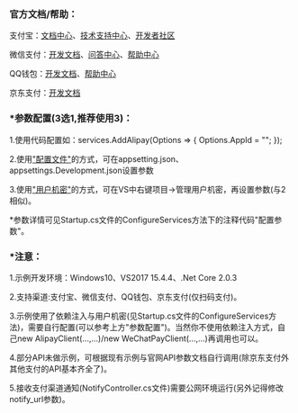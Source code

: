 <h3>官方文档/帮助：</h3>
<p>支付宝：<a href="https://openhome.alipay.com/developmentDocument.htm" target="_blank">文档中心</a>、<a href="https://open.alipay.com/support/supportCenter.htm" target="_blank">技术支持中心</a>、<a href="https://openclub.alipay.com/index.php" target="_blank">开发者社区</a></p>
<p>微信支付：<a href="https://pay.weixin.qq.com/wiki/doc/api/index.html" target="_blank">开发文档</a>、<a href="http://wxpay.wxutil.com/qa/index.php" target="_blank">问答中心</a>、<a href="http://kf.qq.com/product/wechatpaymentmerchant.html" target="_blank">帮助中心</a></p>
<p>QQ钱包：<a href="https://qpay.qq.com/qpaywiki.shtml" target="_blank">开发文档</a>、<a href="http://kf.qq.com/product/qq_enterprise.html" target="_blank">帮助中心</a></p>
<p>京东支付：<a href="http://payapi.jd.com/" target="_blank">开发文档</a></p>
<h3>*参数配置(3选1,推荐使用3)：</h3>
<p>1.使用代码配置如：services.AddAlipay(Options => { Options.AppId = ""; });</p>
<p>2.使用<a href="https://docs.microsoft.com/zh-cn/aspnet/core/fundamentals/configuration?tabs=basicconfiguration" target="_blank">"配置文件"</a>的方式，可在appsetting.json、appsettings.Development.json设置参数</p>
<p>3.使用<a href="https://docs.microsoft.com/zh-cn/aspnet/core/security/app-secrets?tabs=visual-studio" target="_blank">"用户机密"</a>的方式，可在VS中右键项目->管理用户机密，再设置参数(与2相似)。</p>
<p>*参数详情可见Startup.cs文件的ConfigureServices方法下的注释代码"配置参数"。</p>
<h3>*注意：</h3>
<p>1.示例开发环境：Windows10、VS2017 15.4.4、.Net Core 2.0.3</p>
<p>2.支持渠道:支付宝、微信支付、QQ钱包、京东支付(仅扫码支付)。</p>
<p>3.示例使用了依赖注入与用户机密(见Startup.cs文件的ConfigureServices方法)，需要自行配置(可以参考上方"参数配置")。当然你不使用依赖注入方式，自己new AlipayClient(...,...)/new WeChatPayClient(...,...)再调用也可以。</p>
<p>4.部分API未做示例，可根据现有示例与官网API参数文档自行调用(除京东支付外其他支付的API基本齐全了)。</p>
<p>5.接收支付渠道通知(NotifyController.cs文件)需要公网环境运行(另外记得修改notify_url参数)。</p>
